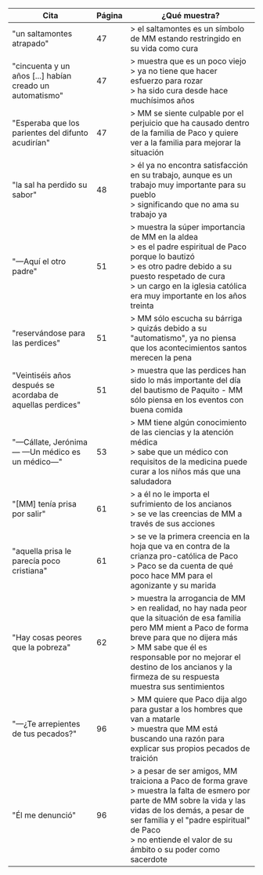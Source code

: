 | Cita                                                       | Página | ¿Qué muestra?                                                                                                                                                                                                                                                                                    |
|------------------------------------------------------------|--------|--------------------------------------------------------------------------------------------------------------------------------------------------------------------------------------------------------------------------------------------------------------------------------------------------|
| "un saltamontes atrapado"                                  | 47     | > el saltamontes es un símbolo de MM estando restringido en su vida como cura                                                                                                                                                                                                                    |
| "cincuenta y un años [...] habían creado un automatismo"   | 47     | > muestra que es un poco viejo<br> > ya no tiene que hacer esfuerzo para rozar<br> > ha sido cura desde hace muchísimos años                                                                                                                                                                     |
| "Esperaba que los parientes del difunto acudirían"         | 47     | > MM se siente culpable por el perjuicio que ha causado dentro de la familia de Paco y quiere ver a la familia para mejorar la situación                                                                                                                                                         |
| "la sal ha perdido su sabor"                               | 48     | > él ya no encontra satisfacción en su trabajo, aunque es un trabajo muy importante para su pueblo<br> > significando que no ama su trabajo ya                                                                                                                                                   |
| "—Aquí el otro padre"                                      | 51     | > muestra la súper importancia de MM en la aldea<br> > es el padre espiritual de Paco porque lo bautizó<br> > es otro padre debido a su puesto respetado de cura<br> > un cargo en la iglesia católica era muy importante en los años treinta                                                    |
| "reservándose para las perdices"                           | 51     | > MM sólo escucha su bárriga<br> > quizás debido a su "automatismo", ya no piensa que los acontecimientos santos merecen la pena                                                                                                                                                                 |
| "Veintiséis años después se acordaba de aquellas perdices" | 51     | > muestra que las perdices han sido lo más importante del día del bautismo de Paquito - MM sólo piensa en los eventos con buena comida                                                                                                                                                           |
| "—Cállate, Jerónima— —Un médico es un médico—"             | 53     | > MM tiene algún conocimiento de las ciencias y la atención médica<br> > sabe que un médico con requisitos de la medicina puede curar a los niños más que una saludadora                                                                                                                         |
| "[MM] tenía prisa por salir"                               | 61     | > a él no le importa el sufrimiento de los ancianos<br> > se ve las creencias de MM a través de sus acciones                                                                                                                                                                                     |
| "aquella prisa le parecía poco cristiana"                  | 61     | > se ve la primera creencia en la hoja que va en contra de la crianza pro-católica de Paco<br> > Paco se da cuenta de qué poco hace MM para el agonizante y su marida                                                                                                                            |
| "Hay cosas peores que la pobreza"                          | 62     | > muestra la arrogancia de MM<br> > en realidad, no hay nada peor que la situación de esa familia pero MM mient a Paco de forma breve para que no dijera más<br> > MM sabe que él es responsable por no mejorar el destino de los ancianos y la firmeza de su respuesta muestra sus sentimientos |
| "—¿Te arrepientes de tus pecados?"                         | 96     | > MM quiere que Paco dija algo para gustar a los hombres que van a matarle<br> > muestra que MM está buscando una razón para explicar sus propios pecados de traición                                                                                                                            |
| "Él me denunció"                                           | 96     | > a pesar de ser amigos, MM traiciona a Paco de forma grave<br> > muestra la falta de esmero por parte de MM sobre la vida y las vidas de los demás, a pesar de ser familia y el "padre espiritual" de Paco<br> > no entiende el valor de su ámbito o su poder como sacerdote                    |
